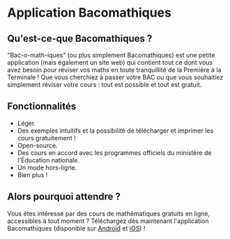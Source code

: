 # Application Bacomathiques

## Qu'est-ce-que Bacomathiques ?

<q>Bac-o-math-iques</q> (ou plus simplement Bacomathiques) est une petite application (mais également un site web) qui contient tout ce dont vous avez besoin pour réviser vos maths en toute tranquillité de la Première à la Terminale ! Que vous cherchiez à passer votre BAC ou que vous souhaitiez simplement réviser votre cours : tout est possible et tout est gratuit.

## Fonctionnalités

* Léger.
* Des exemples intuitifs et la possibilité de télécharger et imprimer les cours gratuitement !
* Open-source.
* Des cours en accord avec les programmes officiels du ministère de l'Éducation nationale.
* Un mode hors-ligne.
* Bien plus !

## Alors pourquoi attendre ?

Vous êtes intéressé par des cours de mathématiques gratuits en ligne, accessibles à tout moment ? Téléchargez dès maintenant l'application Bacomathiques (disponible sur [Android](https://play.google.com/store/apps/details?id=fr.bacomathiques) et [iOS](https://itunes.apple.com/us/app/bacomathiques/id1458503418)) !
